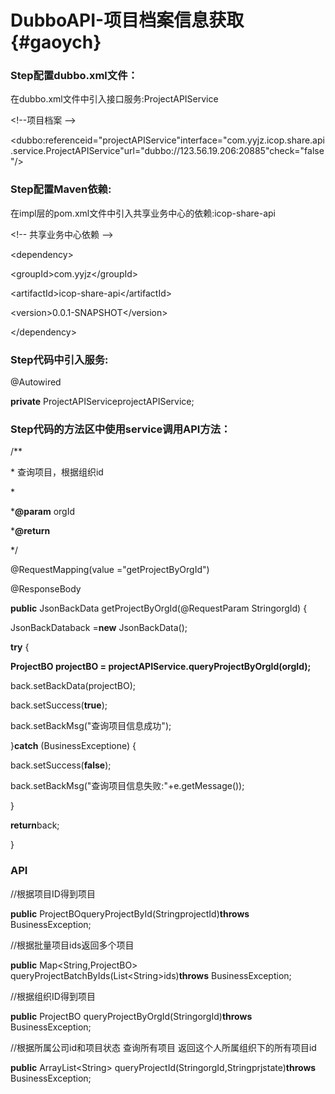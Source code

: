 # **DubboAPI-项目档案信息获取** {#gaoych}

### **Step配置dubbo.xml文件：**

在dubbo.xml文件中引入接口服务:ProjectAPIService

&lt;!--项目档案 --&gt;

&lt;dubbo:referenceid="projectAPIService"interface="com.yyjz.icop.share.api.service.ProjectAPIService"url="dubbo://123.56.19.206:20885"check="false"/&gt;

### **Step配置Maven依赖:**

在impl层的pom.xml文件中引入共享业务中心的依赖:icop-share-api

&lt;!-- 共享业务中心依赖 --&gt;

&lt;dependency&gt;

&lt;groupId&gt;com.yyjz&lt;/groupId&gt;

&lt;artifactId&gt;icop-share-api&lt;/artifactId&gt;

&lt;version&gt;0.0.1-SNAPSHOT&lt;/version&gt;

&lt;/dependency&gt;

### **Step代码中引入服务:**

@Autowired

**private** ProjectAPIServiceprojectAPIService;

### **Step代码的方法区中使用service调用API方法：**

/\*\*

\* 查询项目，根据组织id

\*

\***@param** orgId

\***@return**

\*/

@RequestMapping\(value ="getProjectByOrgId"\)

@ResponseBody

**public** JsonBackData getProjectByOrgId\(@RequestParam StringorgId\) {

JsonBackDataback =**new** JsonBackData\(\);

**try** {

**ProjectBO projectBO = projectAPIService.queryProjectByOrgId\(orgId\);**

back.setBackData\(projectBO\);

back.setSuccess\(**true**\);

back.setBackMsg\("查询项目信息成功"\);

}**catch** \(BusinessExceptione\) {

back.setSuccess\(**false**\);

back.setBackMsg\("查询项目信息失败:"+e.getMessage\(\)\);

}

**return**back;

}

### **API**

//根据项目ID得到项目

**public** ProjectBOqueryProjectById\(StringprojectId\)**throws** BusinessException;

//根据批量项目ids返回多个项目

**public** Map&lt;String,ProjectBO&gt; queryProjectBatchByIds\(List&lt;String&gt;ids\)**throws** BusinessException;

//根据组织ID得到项目

**public** ProjectBO queryProjectByOrgId\(StringorgId\)**throws** BusinessException;

//根据所属公司id和项目状态 查询所有项目 返回这个人所属组织下的所有项目id

**public** ArrayList&lt;String&gt; queryProjectId\(StringorgId,Stringprjstate\)**throws** BusinessException;

